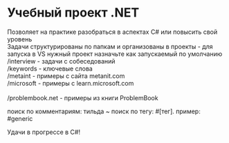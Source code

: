 <h1>Учебный проект .NET</h1>

Позволяет на практике разобраться в аспектах C# или повысить свой уровень<br>
Задачи структурированы по папкам и организованы в проекты - для запуска в VS нужный проект назначьте как запускаемый по умолчанию<br>
/interview - задачи с собеседований<br>
/keywords - ключевые слова<br>
/metaint - примеры с сайта metanit.com<br>
/microsoft - примеры с learn.microsoft.com<br><br>
/problembook.net - примеры из книги ProblemBook

поиск по комментариям: тильда ~
поиск по тегу: #[тег]. пример: #generic

Удачи в прогрессе в C#!
